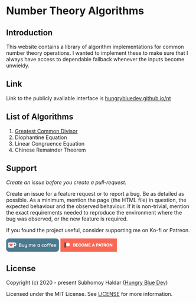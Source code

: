 # Number Theory Algorithms

## Introduction

This website contains a library of algorithm implementations for common number theory operations. I wanted to implement these to make sure that I always have access to dependable fallback whenever the inputs become unwieldy.

## Link

Link to the publicly available interface is [hungrybluedev.github.io/nt](https://hungrybluedev.github.io/nt/)

## List of Algorithms

1. [Greatest Common Divisor](https://hungrybluedev.github.io/nt/gcd.html)
2. Diophantine Equation
3. Linear Congruence Equation
4. Chinese Remainder Theorem

## Support

_Create an issue before you create a pull-request._

Create an issue for a feature request or to report a bug. Be as detailed as possible. As a minimum, mention the page (the HTML file) in question, the expected behaviour and the observed behaviour. If it is non-trivial, mention the exact requirements needed to reproduce the environment where the bug was observed, or the new feature is required.

If you found the project useful, consider supporting me on Ko-fi or Patreon.

[<img style="height: 36px;" src="images/kofi.webp">](https://ko-fi.com/hungrybluedev)
[<img style="height: 36px;" src="images/patreon.webp">](https://www.patreon.com/hungrybluedev)

## License

Copyright (c) 2020 - present Subhomoy Haldar ([Hungry Blue Dev](https://hungrybluedev.in/))

Licensed under the MIT License. See [LICENSE](LICENSE) for more information.
